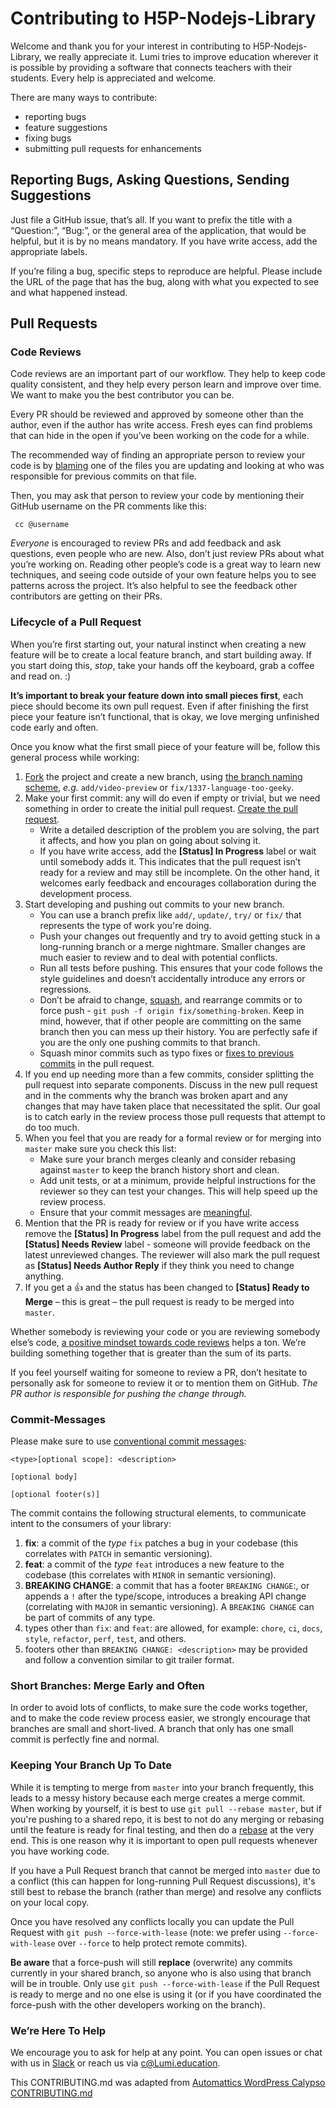 # Contributing to H5P-Nodejs-Library

Welcome and thank you for your interest in contributing to H5P-Nodejs-Library, we really appreciate it. Lumi tries to improve education wherever it is possible by providing a software that connects teachers with their students. Every help is appreciated and welcome.

There are many ways to contribute:

* reporting bugs
* feature suggestions
* fixing bugs
* submitting pull requests for enhancements

## Reporting Bugs, Asking Questions, Sending Suggestions

Just file a GitHub issue, that’s all. If you want to prefix the title with a “Question:”, “Bug:”, or the general area of the application, that would be helpful, but it is by no means mandatory. If you have write access, add the appropriate labels.

If you’re filing a bug, specific steps to reproduce are helpful. Please include the URL of the page that has the bug, along with what you expected to see and what happened instead.

## Pull Requests

### Code Reviews

Code reviews are an important part of our workflow. They help to keep code quality consistent, and they help every person learn and improve over time. We want to make you the best contributor you can be.

Every PR should be reviewed and approved by someone other than the author, even if the author has write access. Fresh eyes can find problems that can hide in the open if you’ve been working on the code for a while.

The recommended way of finding an appropriate person to review your code is by [blaming](https://help.github.com/articles/using-git-blame-to-trace-changes-in-a-file/) one of the files you are updating and looking at who was responsible for previous commits on that file.

Then, you may ask that person to review your code by mentioning their GitHub username on the PR comments like this:

```text
 cc @username
```

_Everyone_ is encouraged to review PRs and add feedback and ask questions, even people who are new. Also, don’t just review PRs about what you’re working on. Reading other people’s code is a great way to learn new techniques, and seeing code outside of your own feature helps you to see patterns across the project. It’s also helpful to see the feedback other contributors are getting on their PRs.

### Lifecycle of a Pull Request

When you’re first starting out, your natural instinct when creating a new feature will be to create a local feature branch, and start building away. If you start doing this, _stop_, take your hands off the keyboard, grab a coffee and read on. :\)

**It’s important to break your feature down into small pieces first**, each piece should become its own pull request. Even if after finishing the first piece your feature isn’t functional, that is okay, we love merging unfinished code early and often.

Once you know what the first small piece of your feature will be, follow this general process while working:

1. [Fork](https://help.github.com/articles/fork-a-repo/) the project and create a new branch, using [the branch naming scheme](https://github.com/Lumieducation/Lumi/tree/c3e7b8c9dfb6a53ed02e85714fa034de7dbc6ef4/docs/git-workflow.md#branch-naming-scheme), _e.g._ `add/video-preview` or `fix/1337-language-too-geeky`.
2. Make your first commit: any will do even if empty or trivial, but we need something in order to create the initial pull request. [Create the pull request](https://help.github.com/articles/creating-a-pull-request-from-a-fork/).
   * Write a detailed description of the problem you are solving, the part it affects, and how you plan on going about solving it.
   * If you have write access, add the **\[Status\] In Progress** label or wait until somebody adds it. This indicates that the pull request isn’t ready for a review and may still be incomplete. On the other hand, it welcomes early feedback and encourages collaboration during the development process.
3. Start developing and pushing out commits to your new branch.
   * You can use a branch prefix like `add/`, `update/`, `try/` or `fix/` that represents the type of work you're doing.
   * Push your changes out frequently and try to avoid getting stuck in a long-running branch or a merge nightmare. Smaller changes are much easier to review and to deal with potential conflicts.
   * Run all tests before pushing. This ensures that your code follows the style guidelines and doesn’t accidentally introduce any errors or regressions.
   * Don’t be afraid to change, [squash](http://gitready.com/advanced/2009/02/10/squashing-commits-with-rebase.html), and rearrange commits or to force push - `git push -f origin fix/something-broken`. Keep in mind, however, that if other people are committing on the same branch then you can mess up their history. You are perfectly safe if you are the only one pushing commits to that branch.
   * Squash minor commits such as typo fixes or [fixes to previous commits](http://fle.github.io/git-tip-keep-your-branch-clean-with-fixup-and-autosquash.html) in the pull request.
4. If you end up needing more than a few commits, consider splitting the pull request into separate components. Discuss in the new pull request and in the comments why the branch was broken apart and any changes that may have taken place that necessitated the split. Our goal is to catch early in the review process those pull requests that attempt to do too much.
5. When you feel that you are ready for a formal review or for merging into `master` make sure you check this list:
   * Make sure your branch merges cleanly and consider rebasing against `master` to keep the branch history short and clean.
   * Add unit tests, or at a minimum, provide helpful instructions for the reviewer so they can test your changes. This will help speed up the review process.
   * Ensure that your commit messages are [meaningful](http://robots.thoughtbot.com/5-useful-tips-for-a-better-commit-message).
6. Mention that the PR is ready for review or if you have write access remove the **\[Status\] In Progress** label from the pull request and add the **\[Status\] Needs Review** label - someone will provide feedback on the latest unreviewed changes. The reviewer will also mark the pull request as **\[Status\] Needs Author Reply** if they think you need to change anything.
7. If you get a 👍 and the status has been changed to **\[Status\] Ready to Merge** – this is great – the pull request is ready to be merged into `master`.

Whether somebody is reviewing your code or you are reviewing somebody else’s code, [a positive mindset towards code reviews](https://medium.com/medium-eng/the-code-review-mindset-3280a4af0a89) helps a ton. We’re building something together that is greater than the sum of its parts.

If you feel yourself waiting for someone to review a PR, don’t hesitate to personally ask for someone to review it or to mention them on GitHub. _The PR author is responsible for pushing the change through._

### Commit-Messages

Please make sure to use [conventional commit messages](https://www.conventionalcommits.org/en/v1.0.0/):

```text
<type>[optional scope]: <description>

[optional body]

[optional footer(s)]
```

The commit contains the following structural elements, to communicate intent to the consumers of your library:

1. **fix**: a commit of the _type_ `fix` patches a bug in your codebase \(this correlates with `PATCH` in semantic versioning\).
2. **feat**: a commit of the _type_ `feat` introduces a new feature to the codebase \(this correlates with `MINOR` in semantic versioning\).
3. **BREAKING CHANGE**: a commit that has a footer `BREAKING CHANGE`:, or appends a `!` after the type/scope, introduces a breaking API change \(correlating with `MAJOR` in semantic versioning\). A `BREAKING CHANGE` can be part of commits of any type.
4. types other than `fix`: and `feat`: are allowed, for example: `chore`, `ci`, `docs`, `style`, `refactor`, `perf`, `test`, and others.
5. footers other than `BREAKING CHANGE: <description>` may be provided and follow a convention similar to git trailer format.

### Short Branches: Merge Early and Often

In order to avoid lots of conflicts, to make sure the code works together, and to make the code review process easier, we strongly encourage that branches are small and short-lived. A branch that only has one small commit is perfectly fine and normal.

### Keeping Your Branch Up To Date

While it is tempting to merge from `master` into your branch frequently, this leads to a messy history because each merge creates a merge commit. When working by yourself, it is best to use `git pull --rebase master`, but if you're pushing to a shared repo, it is best to not do any merging or rebasing until the feature is ready for final testing, and then do a [rebase](https://github.com/edx/edx-platform/wiki/How-to-Rebase-a-Pull-Request) at the very end. This is one reason why it is important to open pull requests whenever you have working code.

If you have a Pull Request branch that cannot be merged into `master` due to a conflict \(this can happen for long-running Pull Request discussions\), it's still best to rebase the branch \(rather than merge\) and resolve any conflicts on your local copy.

Once you have resolved any conflicts locally you can update the Pull Request with `git push --force-with-lease` \(note: we prefer using `--force-with-lease` over `--force` to help protect remote commits\).

**Be aware** that a force-push will still **replace** \(overwrite\) any commits currently in your shared branch, so anyone who is also using that branch will be in trouble. Only use `git push --force-with-lease` if the Pull Request is ready to merge and no one else is using it \(or if you have coordinated the force-push with the other developers working on the branch\).

### We’re Here To Help

We encourage you to ask for help at any point. You can open issues or chat with us in [Slack](https://join.slack.com/t/lumi-education/shared_invite/enQtMjY0MTM2NjIwNDU0LWU3YzVhZjdkNGFjZGE1YThjNzBiMmJjY2I2ODk2MzAzNDE3YzI0MmFkOTdmZWZhOTBmY2RjOTc3ZmZmOWMxY2U) or reach us via [c@Lumi.education](mailto:c@Lumi.education).

This CONTRIBUTING.md was adapted from [Automattics WordPress Calypso CONTRIBUTING.md](https://github.com/Automattic/wp-calypso/blob/master/.github/CONTRIBUTING.md)

